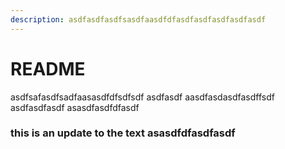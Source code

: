 ```yaml
---
description: asdfasdfasdfsasdfaasdfdfasdfasdfasdfasdfasdf
---
```


# README

asdfsafasdfsadfaasasdfdfsdfsdf asdfasdf aasdfasdasdfasdffsdf asdfasdfasdf asasdfasdfdfasdf

### this is an update to the text asasdfdfasdfasdf
